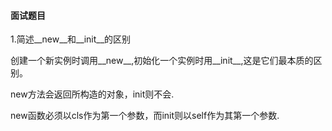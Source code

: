 #### 面试题目
1.简述__new__和__init__的区别

  创建一个新实例时调用__new__,初始化一个实例时用__init__,这是它们最本质的区别。

  new方法会返回所构造的对象，init则不会.

  new函数必须以cls作为第一个参数，而init则以self作为其第一个参数.

